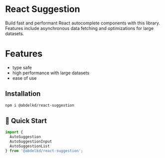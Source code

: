 

# React Suggestion

Build fast and performant React autocomplete components with this library. Features include asynchronous data fetching and optimizations for large datasets.

# Features
- type safe
- high performance with large datasets
- ease of use


## Installation
```bash
npm i @abdelkd/react-suggestion
```

## 🚀 Quick Start
```typescript
import {
  AutoSuggestion
  AutoSuggestionInput
  AutoSuggestionList
} from '@abdelkd/react-suggestion';
```
